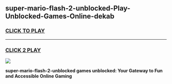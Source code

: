 
## super-mario-flash-2-unblocked-Play-Unblocked-Games-Online-dekab
<h3>
<a href="https://premium76.site?title=super-mario-flash-2-unblocked&ref=25A">CLICK TO PLAY</a></h3>
<hr>

<h3>
<a href="https://premium76.site?title=super-mario-flash-2-unblocked&ref=25A">CLICK 2 PLAY</a>
  
</h3>

<a href="https://premium76.site?title=super-mario-flash-2-unblocked&ref=25A"><img src="https://clearcache.store/games.png"></a>


**super-mario-flash-2-unblocked games unblocked: Your Gateway to Fun and Accessible Online Gaming**
